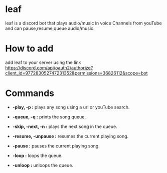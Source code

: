 # leaf

leaf is a discord bot that plays audio/music in voice Channels from youTube and can pause,resume,queue audio/music.

# How to add

add leaf to your server using the link https://discord.com/api/oauth2/authorize?client_id=977283052747231352&permissions=36826112&scope=bot
# Commands

- **-play, -p :** plays any song using a url or youTube search. 

- **-queue, -q :** prints the song queue.

- **-skip, -next, -n :** plays the next song in the queue.

- **-resume, -unpause :** resumes the current playing song.

- **-pause :** pauses the current playing song.

- **-loop :** loops the queue.

- **-unloop :** unloops the queue.

